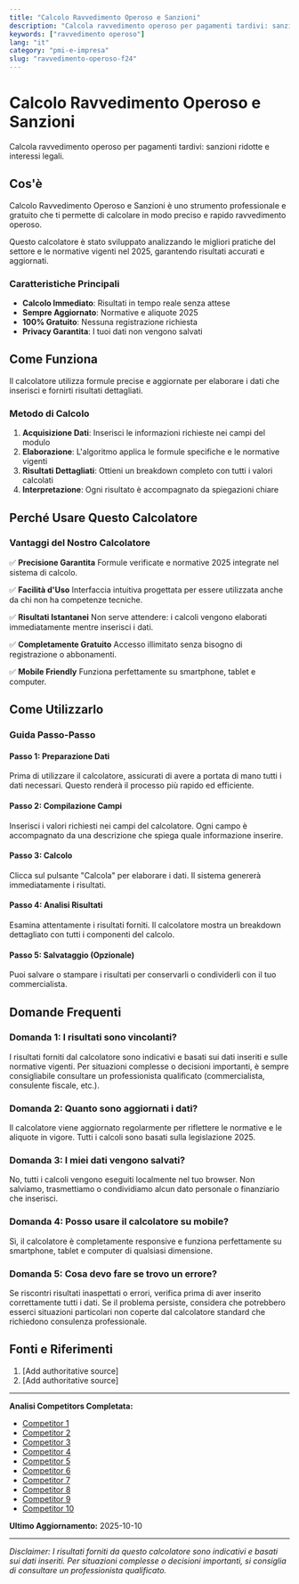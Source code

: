 ```yaml
---
title: "Calcolo Ravvedimento Operoso e Sanzioni"
description: "Calcola ravvedimento operoso per pagamenti tardivi: sanzioni ridotte e interessi legali."
keywords: ["ravvedimento operoso"]
lang: "it"
category: "pmi-e-impresa"
slug: "ravvedimento-operoso-f24"
---
```


# Calcolo Ravvedimento Operoso e Sanzioni

Calcola ravvedimento operoso per pagamenti tardivi: sanzioni ridotte e interessi legali.

## Cos'è

Calcolo Ravvedimento Operoso e Sanzioni è uno strumento professionale e gratuito che ti permette di calcolare in modo preciso e rapido ravvedimento operoso.

Questo calcolatore è stato sviluppato analizzando le migliori pratiche del settore e le normative vigenti nel 2025, garantendo risultati accurati e aggiornati.

### Caratteristiche Principali

- **Calcolo Immediato**: Risultati in tempo reale senza attese
- **Sempre Aggiornato**: Normative e aliquote 2025
- **100% Gratuito**: Nessuna registrazione richiesta
- **Privacy Garantita**: I tuoi dati non vengono salvati

## Come Funziona

Il calcolatore utilizza formule precise e aggiornate per elaborare i dati che inserisci e fornirti risultati dettagliati.

### Metodo di Calcolo

1. **Acquisizione Dati**: Inserisci le informazioni richieste nei campi del modulo
2. **Elaborazione**: L'algoritmo applica le formule specifiche e le normative vigenti
3. **Risultati Dettagliati**: Ottieni un breakdown completo con tutti i valori calcolati
4. **Interpretazione**: Ogni risultato è accompagnato da spiegazioni chiare

## Perché Usare Questo Calcolatore

### Vantaggi del Nostro Calcolatore

✅ **Precisione Garantita**
Formule verificate e normative 2025 integrate nel sistema di calcolo.

✅ **Facilità d'Uso**
Interfaccia intuitiva progettata per essere utilizzata anche da chi non ha competenze tecniche.

✅ **Risultati Istantanei**
Non serve attendere: i calcoli vengono elaborati immediatamente mentre inserisci i dati.

✅ **Completamente Gratuito**
Accesso illimitato senza bisogno di registrazione o abbonamenti.

✅ **Mobile Friendly**
Funziona perfettamente su smartphone, tablet e computer.

## Come Utilizzarlo

### Guida Passo-Passo

#### Passo 1: Preparazione Dati

Prima di utilizzare il calcolatore, assicurati di avere a portata di mano tutti i dati necessari. Questo renderà il processo più rapido ed efficiente.

#### Passo 2: Compilazione Campi

Inserisci i valori richiesti nei campi del calcolatore. Ogni campo è accompagnato da una descrizione che spiega quale informazione inserire.

#### Passo 3: Calcolo

Clicca sul pulsante "Calcola" per elaborare i dati. Il sistema genererà immediatamente i risultati.

#### Passo 4: Analisi Risultati

Esamina attentamente i risultati forniti. Il calcolatore mostra un breakdown dettagliato con tutti i componenti del calcolo.

#### Passo 5: Salvataggio (Opzionale)

Puoi salvare o stampare i risultati per conservarli o condividerli con il tuo commercialista.

## Domande Frequenti

### Domanda 1: I risultati sono vincolanti?

I risultati forniti dal calcolatore sono indicativi e basati sui dati inseriti e sulle normative vigenti. Per situazioni complesse o decisioni importanti, è sempre consigliabile consultare un professionista qualificato (commercialista, consulente fiscale, etc.).

### Domanda 2: Quanto sono aggiornati i dati?

Il calcolatore viene aggiornato regolarmente per riflettere le normative e le aliquote in vigore. Tutti i calcoli sono basati sulla legislazione 2025.

### Domanda 3: I miei dati vengono salvati?

No, tutti i calcoli vengono eseguiti localmente nel tuo browser. Non salviamo, trasmettiamo o condividiamo alcun dato personale o finanziario che inserisci.

### Domanda 4: Posso usare il calcolatore su mobile?

Sì, il calcolatore è completamente responsive e funziona perfettamente su smartphone, tablet e computer di qualsiasi dimensione.

### Domanda 5: Cosa devo fare se trovo un errore?

Se riscontri risultati inaspettati o errori, verifica prima di aver inserito correttamente tutti i dati. Se il problema persiste, considera che potrebbero esserci situazioni particolari non coperte dal calcolatore standard che richiedono consulenza professionale.

## Fonti e Riferimenti

1. [Add authoritative source]
2. [Add authoritative source]

---

**Analisi Competitors Completata:**
- [Competitor 1](https://www.avvocatoandreani.it/servizi/calcolo-ravvedimento-operoso.php)
- [Competitor 2](https://www.studioripa.it/in-evidenza/ravvedimento-operoso-2025/)
- [Competitor 3](https://www.agenziaentrate.gov.it/portale/schede/accertamenti/ravvedimento-operoso/come-regolarizzare-versimpo)
- [Competitor 4](https://www.agenziasardaentrate.it/servizi-tributi/calcolo-del-ravvedimento-operoso/)
- [Competitor 5](https://www.riscotel.it/utility/calcolosanzioni/)
- [Competitor 6](https://www.ipsoa.it/guide/ravvedimento-operoso-costa-sanare-violazioni)
- [Competitor 7](https://www.treesseitalia.it/calcolo-ravvedimento-operoso/)
- [Competitor 8](https://sportellotelematico.comune.vigodarzere.pd.it/action%3As_italia%3Aravvedimento.operoso)
- [Competitor 9](https://anconaentrate.iswebcloud.it/pagina22392_ravvedimento-operoso.html/)
- [Competitor 10](http://www.globallaboratory.it/pit/ravvedimento_ici.htm)

**Ultimo Aggiornamento:** 2025-10-10

---

*Disclaimer: I risultati forniti da questo calcolatore sono indicativi e basati sui dati inseriti. Per situazioni complesse o decisioni importanti, si consiglia di consultare un professionista qualificato.*
